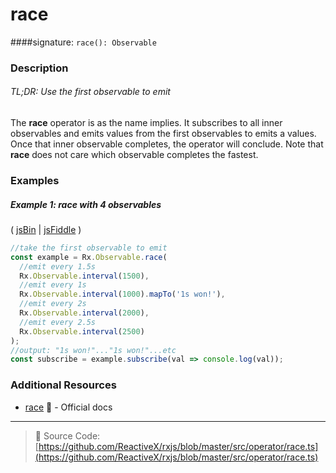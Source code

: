 # race
####signature: `race(): Observable`

### Description

###### TL;DR: Use the first observable to emit

The **race** operator is as the name implies.  It subscribes to all inner observables and emits values from the first observables to emits a values.  Once that inner observable completes, the operator will conclude.  Note that **race** does not care which observable completes the fastest.

### Examples

##### Example 1: race with 4 observables

( [jsBin](http://jsbin.com/goqiwobeno/1/edit?js,console) | [jsFiddle](https://jsfiddle.net/btroncone/8jcmb1ec/) )

```js
//take the first observable to emit
const example = Rx.Observable.race(
  //emit every 1.5s
  Rx.Observable.interval(1500),
  //emit every 1s
  Rx.Observable.interval(1000).mapTo('1s won!'),
  //emit every 2s
  Rx.Observable.interval(2000),
  //emit every 2.5s
  Rx.Observable.interval(2500)
);
//output: "1s won!"..."1s won!"...etc
const subscribe = example.subscribe(val => console.log(val));
```


### Additional Resources
* [race](http://reactivex.io/rxjs/class/es6/Observable.js~Observable.html#instance-method-race) :newspaper: - Official docs

---
> :file_folder: Source Code:  [https://github.com/ReactiveX/rxjs/blob/master/src/operator/race.ts](https://github.com/ReactiveX/rxjs/blob/master/src/operator/race.ts)
